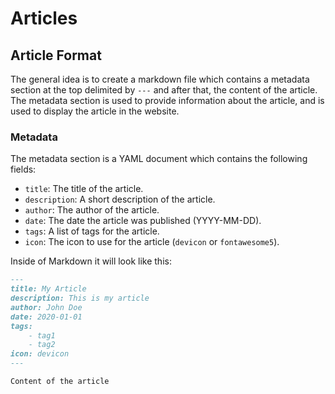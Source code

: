 # Articles

## Article Format
The general idea is to create a markdown file which contains a metadata section at the top delimited by `---` and 
after that, the content of the article. The metadata section is used to provide information about the article,
and is used to display the article in the website.

### Metadata
The metadata section is a YAML document which contains the following fields:
- `title`: The title of the article.
- `description`: A short description of the article.
- `author`: The author of the article.
- `date`: The date the article was published (YYYY-MM-DD).
- `tags`: A list of tags for the article.
- `icon`: The icon to use for the article (`devicon` or `fontawesome5`).

Inside of Markdown it will look like this:
```markdown
---
title: My Article
description: This is my article
author: John Doe
date: 2020-01-01
tags: 
    - tag1
    - tag2
icon: devicon
---

Content of the article
```